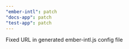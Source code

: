 ```yaml
---
"ember-intl": patch
"docs-app": patch
"test-app": patch
---
```


Fixed URL in generated ember-intl.js config file
